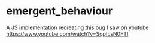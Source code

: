 # emergent_behaviour
A JS implementation recreating this bug I saw on youtube
https://www.youtube.com/watch?v=SqpIcsN0FTI
